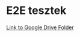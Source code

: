# E2E tesztek

[Link to Google Drive Folder](https://drive.google.com/drive/folders/1urQAKP7euz-FOxHfp2etVWREtZ0QR_vI?usp=drive_link)
